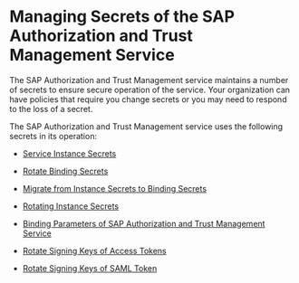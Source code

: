 <!-- loio22f4a5c77be944059776985cf625a30b -->

# Managing Secrets of the SAP Authorization and Trust Management Service

The SAP Authorization and Trust Management service maintains a number of secrets to ensure secure operation of the service. Your organization can have policies that require you change secrets or you may need to respond to the loss of a secret.

The SAP Authorization and Trust Management service uses the following secrets in its operation:

-   [Service Instance Secrets](service-instance-secrets-5578ec4.md)

-   [Rotate Binding Secrets](rotate-binding-secrets-618441b.md)

-   [Migrate from Instance Secrets to Binding Secrets](migrate-from-instance-secrets-to-binding-secrets-dcee867.md)

-   [Rotating Instance Secrets](rotating-instance-secrets-8bfbbf5.md)

-   [Binding Parameters of SAP Authorization and Trust Management Service](binding-parameters-of-sap-authorization-and-trust-management-service-3240307.md)

-   [Rotate Signing Keys of Access Tokens](rotate-signing-keys-of-access-tokens-b279adf.md)

-   [Rotate Signing Keys of SAML Token](rotate-signing-keys-of-saml-token-052e9b4.md)


